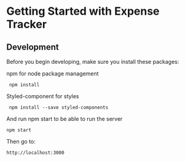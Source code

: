 # Getting Started with Expense Tracker

## Development
Before you begin developing, make sure you install these packages:

npm for node package management
```
 npm install
```

Styled-component for styles
```
 npm install --save styled-components
```

And run npm start to be able to run the server
```
npm start
```
Then go to:
```
http://localhost:3000
```